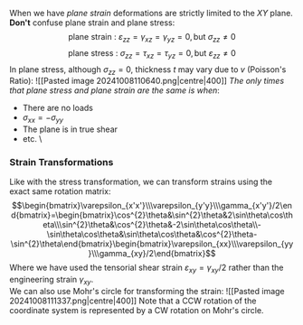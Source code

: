 When we have *plane strain* deformations are strictly limited to the *XY* plane.
**Don't** confuse plane strain and plane stress:
$$\text{plane strain : }\varepsilon_{zz}=\gamma_{xz}=\gamma_{yz}=0,\text{but }\sigma_{zz}\ne 0$$
$$\text{plane stress : }\sigma_{zz}=\tau_{xz}=\tau_{yz}=0,\text{but }\varepsilon_{zz}\ne 0$$
In plane stress, although $\sigma_{zz}=0$, thickness $t$ may vary due to $v$ (Poisson's Ratio):
![[Pasted image 20241008110640.png|centre|400]]
*The only times that plane stress and plane strain are the same is when*:
- There are no loads
- $\sigma_{xx}=-\sigma_{yy}$
- The plane is in true shear
- etc.
\
### Strain Transformations
Like with the stress transformation, we can transform strains using the exact same rotation matrix:
$$\begin{bmatrix}\varepsilon_{x'x'}\\\varepsilon_{y'y}\\\gamma_{x'y'}/2\end{bmatrix}=\begin{bmatrix}\cos^{2}\theta&\sin^{2}\theta&2\sin\theta\cos\theta\\\sin^{2}\theta&\cos^{2}\theta&-2\sin\theta\cos\theta\\-\sin\theta\cos\theta&\sin\theta\cos\theta&\cos^{2}\theta-\sin^{2}\theta\end{bmatrix}\begin{bmatrix}\varepsilon_{xx}\\\varepsilon_{yy}\\\gamma_{xy}/2\end{bmatrix}$$
Where we have used the tensorial shear strain $\varepsilon_{xy}=\gamma_{xy}/2$ rather than the engineering strain $\gamma_{xy}$.
\
We can also use Mohr's circle for transforming the strain:
![[Pasted image 20241008111337.png|centre|400]]
Note that a CCW rotation of the coordinate system is represented by a CW rotation on Mohr's circle.